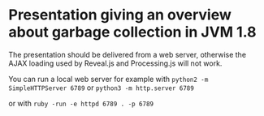 # Presentation giving an overview about garbage collection in JVM 1.8

The presentation should be delivered from a web server, otherwise the AJAX loading used by Reveal.js and Processing.js will not work.

You can run a local web server for example with `python2 -m SimpleHTTPServer 6789` or `python3 -m http.server 6789`

or with `ruby -run -e httpd 6789 . -p 6789`
